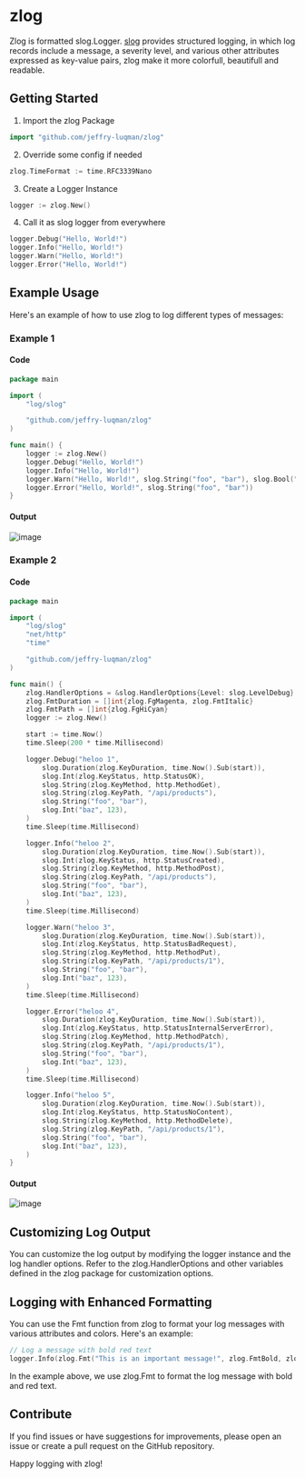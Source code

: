 # zlog
Zlog is formatted slog.Logger. [slog](https://pkg.go.dev/log/slog) provides structured logging, in which log records include a message, a severity level, and various other attributes expressed as key-value pairs, zlog make it more colorfull, beautifull and readable.

## Getting Started
1. Import the zlog Package
```go
import "github.com/jeffry-luqman/zlog"
```

2. Override some config if needed
```go
zlog.TimeFormat := time.RFC3339Nano
```

3. Create a Logger Instance
```go
logger := zlog.New()
```

4. Call it as slog logger from everywhere
```go
logger.Debug("Hello, World!")
logger.Info("Hello, World!")
logger.Warn("Hello, World!")
logger.Error("Hello, World!")
```

## Example Usage
Here's an example of how to use zlog to log different types of messages:

### Example 1
#### Code
```go
package main

import (
	"log/slog"

	"github.com/jeffry-luqman/zlog"
)

func main() {
	logger := zlog.New()
	logger.Debug("Hello, World!")
	logger.Info("Hello, World!")
	logger.Warn("Hello, World!", slog.String("foo", "bar"), slog.Bool("baz", true))
	logger.Error("Hello, World!", slog.String("foo", "bar"))
}
```

#### Output
![image](https://github.com/jeffry-luqman/zlog/assets/11884257/c09f486e-b359-448b-bf66-17e68012067c)

### Example 2
#### Code
```go
package main

import (
	"log/slog"
	"net/http"
	"time"

	"github.com/jeffry-luqman/zlog"
)

func main() {
	zlog.HandlerOptions = &slog.HandlerOptions{Level: slog.LevelDebug}
	zlog.FmtDuration = []int{zlog.FgMagenta, zlog.FmtItalic}
	zlog.FmtPath = []int{zlog.FgHiCyan}
	logger := zlog.New()

	start := time.Now()
	time.Sleep(200 * time.Millisecond)

	logger.Debug("heloo 1",
		slog.Duration(zlog.KeyDuration, time.Now().Sub(start)),
		slog.Int(zlog.KeyStatus, http.StatusOK),
		slog.String(zlog.KeyMethod, http.MethodGet),
		slog.String(zlog.KeyPath, "/api/products"),
		slog.String("foo", "bar"),
		slog.Int("baz", 123),
	)
	time.Sleep(time.Millisecond)

	logger.Info("heloo 2",
		slog.Duration(zlog.KeyDuration, time.Now().Sub(start)),
		slog.Int(zlog.KeyStatus, http.StatusCreated),
		slog.String(zlog.KeyMethod, http.MethodPost),
		slog.String(zlog.KeyPath, "/api/products"),
		slog.String("foo", "bar"),
		slog.Int("baz", 123),
	)
	time.Sleep(time.Millisecond)

	logger.Warn("heloo 3",
		slog.Duration(zlog.KeyDuration, time.Now().Sub(start)),
		slog.Int(zlog.KeyStatus, http.StatusBadRequest),
		slog.String(zlog.KeyMethod, http.MethodPut),
		slog.String(zlog.KeyPath, "/api/products/1"),
		slog.String("foo", "bar"),
		slog.Int("baz", 123),
	)
	time.Sleep(time.Millisecond)

	logger.Error("heloo 4",
		slog.Duration(zlog.KeyDuration, time.Now().Sub(start)),
		slog.Int(zlog.KeyStatus, http.StatusInternalServerError),
		slog.String(zlog.KeyMethod, http.MethodPatch),
		slog.String(zlog.KeyPath, "/api/products/1"),
		slog.String("foo", "bar"),
		slog.Int("baz", 123),
	)
	time.Sleep(time.Millisecond)

	logger.Info("heloo 5",
		slog.Duration(zlog.KeyDuration, time.Now().Sub(start)),
		slog.Int(zlog.KeyStatus, http.StatusNoContent),
		slog.String(zlog.KeyMethod, http.MethodDelete),
		slog.String(zlog.KeyPath, "/api/products/1"),
		slog.String("foo", "bar"),
		slog.Int("baz", 123),
	)
}
```
#### Output
![image](https://github.com/jeffry-luqman/zlog/assets/11884257/591d196b-cf72-48d5-aee0-34b3dac019de)

## Customizing Log Output
You can customize the log output by modifying the logger instance and the log handler options. Refer to the zlog.HandlerOptions and other variables defined in the zlog package for customization options.

## Logging with Enhanced Formatting
You can use the Fmt function from zlog to format your log messages with various attributes and colors. Here's an example:
```go
// Log a message with bold red text
logger.Info(zlog.Fmt("This is an important message!", zlog.FmtBold, zlog.FgRed))
```
In the example above, we use zlog.Fmt to format the log message with bold and red text.

## Contribute
If you find issues or have suggestions for improvements, please open an issue or create a pull request on the GitHub repository.

Happy logging with zlog!
